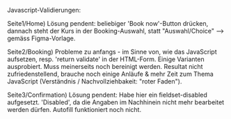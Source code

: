 Javascript-Validierungen:

Seite1/Home) Lösung pendent: beliebiger 'Book now'-Button drücken, dannach steht der Kurs in der Booking-Auswahl, statt 
"Auswahl/Choice" --> gemäss Figma-Vorlage.

Seite2/Booking) Probleme zu anfangs - im Sinne von, wie das JavaScript aufsetzen, resp. 'return validate' in der HTML-Form.
Einige Varianten ausprobiert. Muss meinerseits noch bereinigt werden. Resultat nicht zufriedenstellend, brauche noch einige 
Anläufe & mehr Zeit zum Thema JavaScript (Verständnis / Nachvollziehbakeit: "roter Faden").

Seite3/Confirmation) Lösung pendent: Habe hier ein fieldset-disabled aufgesetzt. 'Disabled', da die Angaben im Nachhinein nicht
mehr bearbeitet werden dürfen. Autofill funktioniert noch nicht. 
